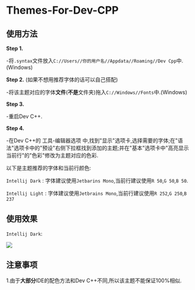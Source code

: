 # Themes-For-Dev-CPP

## 使用方法

**Step 1.**

  

  -将`.syntax`文件放入`C://Users//你的用户名//Appdata//Roaming//Dev Cpp`中.(Windows)
  


**Step 2.**  (如果不想用推荐字体的话可以自己搭配)



  -将该主题对应的字体**文件**(**不是**文件夹)拖入`C://Windows//Fonts`中.(Windows)



**Step 3.**



  -重启Dev C++.
  

**Step 4.**
  
  -在Dev C++的 工具-编辑器选项 中,找到"显示"选项卡,选择需要的字体;在"语法"选项卡中的"预设"右侧下拉框找到添加的主题;并在"基本"选项卡中"高亮显示当前行"的"色彩"修改为主题对应的色彩.


以下是主题推荐的字体和当前行颜色:


`Intellij Dark` : 字体建议使用`Jetbarins Mono`,当前行建议使用`R 50`,`G 50`,`B 50`.

`Intellij Light` : 字体建议使用`Jetbrains Mono`,当前行建议使用`R 252`,`G 250`,`B 237`


## 使用效果

`Intellij Dark`:

![](https://cdn.luogu.com.cn/upload/image_hosting/mu5y3gbp.png)

## 注意事项

1.由于**大部分**IDE的配色方法和Dev C++不同,所以该主题不能保证100%相似.
